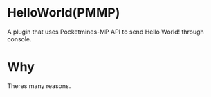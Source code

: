 # HelloWorld(PMMP)
A plugin that uses Pocketmines-MP API to send Hello World! through console.

# Why

Theres many reasons.
